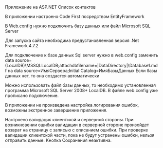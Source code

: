 Приложение на ASP.NET Список контактов

В приложении настроено Code First посредством EntityFramework

В Web.config нужно подключить базу данных или файл Microsoft SQL Server 



Для запуска сайта необходима предустановленная версия .Net Framework 4.7.2

Для подключение к базе данных Sql server нужно в web.config заменить 
data source=(LocalDB)\MSSQLLocalDB;attachdbfilename=|DataDirectory|\Database1.mdf
на data source=ИмяСервера;Initial Catalog=ИмяБазыДанных
Если базы данных нет, то она создастся автоматически

Можно использовать файл базы данных, то необходимо установленная программа Microsoft SQL Server 2008+ LocalDB. В файле web.config уже прописано подключение.

В приложении не произведена настройка логирования ошибок, возможны экстренное завершение приложения.

Настроено валидация клиентской и серверной стороны. При возникновении ошибки валидации в серверной стороне произойдет возврат на страницу с записью с описанием ошибки.
При проверке валидации клиентской части, пока не будут устранены ошибки, нельзя отправить данные. Кнопка Сохранения неактивна.
